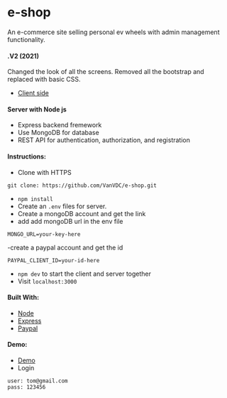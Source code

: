 # e-shop
An e-commerce site selling personal ev wheels with admin management functionality.

#### .V2 (2021)
Changed the look of all the screens. Removed all the bootstrap and replaced with basic CSS. 


- [Client side](https://github.com/VanVDC/e-shop/tree/main/frontend)

#### Server with Node js

- Express backend fremework
- Use MongoDB for database
- REST API for authentication, authorization, and registration

#### Instructions:

- Clone with HTTPS

```
git clone: https://github.com/VanVDC/e-shop.git
```

- `npm install`
- Create an `.env` files for server.
- Create a mongoDB account and get the link
- add add mongoDB url in the env file

```
MONGO_URL=your-key-here
```
-create a paypal account and get the id
```
PAYPAL_CLIENT_ID=your-id-here
```

- `npm dev` to start the client and server together
- Visit `localhost:3000`

#### Built With:
- [Node](https://nodejs.org/en/)
- [Express](https://github.com/expressjs/express)
- [Paypal](https://developer.paypal.com/home/)

#### Demo:

- [Demo](https://evwheels.herokuapp.com/)
- Login

```
user: tom@gmail.com
pass: 123456
```
